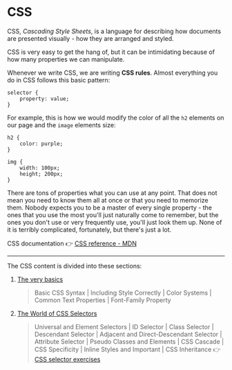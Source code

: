 # CSS

CSS, *Cascading Style Sheets*, is a language for describing how documents are presented visually - how they are arranged and styled.

CSS is very easy to get the hang of,  but it can be intimidating because of how many properties we can manipulate.

Whenever we write CSS, we are writing **CSS rules**. Almost everything you do in CSS follows this basic pattern:
```
selector {
    property: value;
}
```

For example, this is how we would modify the color of all the `h2` elements on our page and the `image` elements size:
```
h2 {
    color: purple;
}

img {
    width: 100px;
    height; 200px;
}
```

There are tons of properties what you can use at any point. That does not mean you need to know them all at once or that you need to memorize them. Nobody expects you to be a master of every single property - the ones that you use the most you'll just naturally come to remember, but the ones you don't use or very frequently use, you'll just look them up. None of it is terribly complicated, fortunately, but there's just a lot.

CSS documentation 👉 [CSS reference - MDN](https://developer.mozilla.org/en-US/docs/Web/CSS/Reference)

---

The CSS content is divided into these sections:

1. [The very basics](/2%20-%20CSS/1%20-%20The%20very%20basics/)

   > Basic CSS Syntax | Including Style Correctly | Color Systems | Common Text Properties | Font-Family Property

2. [The World of CSS Selectors](/2%20-%20CSS/2%20-%20CSS%20Selectors/)

   > Universal and Element Selectors | ID Selector | Class Selector | Descendant Selector | Adjacent and Direct-Descendant Selector | Attribute Selector | Pseudo Classes and Elements | CSS Cascade | CSS Specificity | Inline Styles and Important | CSS Inheritance
    👉 [CSS selector exercises](/2%20-%20CSS/2%20-%20CSS%20Selectors/Exercises/)